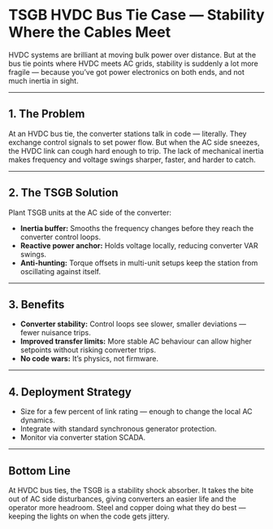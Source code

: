# TSGB HVDC Bus Tie Case — Stability Where the Cables Meet

HVDC systems are brilliant at moving bulk power over distance. But at the bus tie points where HVDC meets AC grids, stability is suddenly a lot more fragile — because you’ve got power electronics on both ends, and not much inertia in sight.

---

## 1. The Problem

At an HVDC bus tie, the converter stations talk in code — literally. They exchange control signals to set power flow. But when the AC side sneezes, the HVDC link can cough hard enough to trip. The lack of mechanical inertia makes frequency and voltage swings sharper, faster, and harder to catch.

---

## 2. The TSGB Solution

Plant TSGB units at the AC side of the converter:
- **Inertia buffer:** Smooths the frequency changes before they reach the converter control loops.
- **Reactive power anchor:** Holds voltage locally, reducing converter VAR swings.
- **Anti-hunting:** Torque offsets in multi-unit setups keep the station from oscillating against itself.

---

## 3. Benefits

- **Converter stability:** Control loops see slower, smaller deviations — fewer nuisance trips.
- **Improved transfer limits:** More stable AC behaviour can allow higher setpoints without risking converter trips.
- **No code wars:** It’s physics, not firmware.

---

## 4. Deployment Strategy

- Size for a few percent of link rating — enough to change the local AC dynamics.
- Integrate with standard synchronous generator protection.
- Monitor via converter station SCADA.

---

## Bottom Line

At HVDC bus ties, the TSGB is a stability shock absorber. It takes the bite out of AC side disturbances, giving converters an easier life and the operator more headroom. Steel and copper doing what they do best — keeping the lights on when the code gets jittery.
